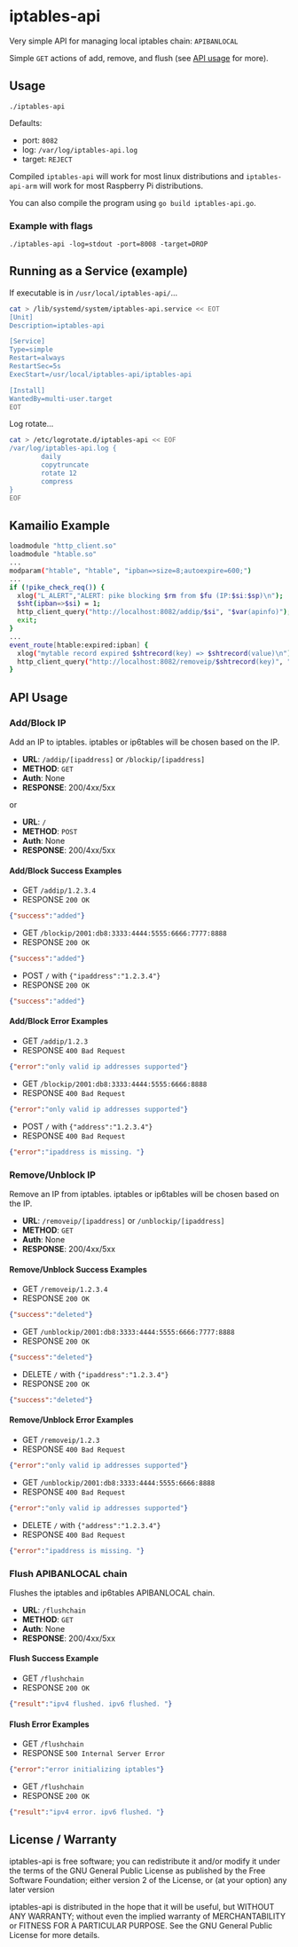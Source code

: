 # iptables-api

Very simple API for managing local iptables chain: `APIBANLOCAL`

Simple `GET` actions of add, remove, and flush (see [API usage](#API-usage) for more).

## Usage

`./iptables-api`

Defaults:

* port: `8082`
* log: `/var/log/iptables-api.log`
* target: `REJECT`

Compiled `iptables-api` will work for most linux distributions and `iptables-api-arm` will work for most Raspberry Pi distributions.

You can also compile the program using `go build iptables-api.go`.

### Example with flags

`./iptables-api -log=stdout -port=8008 -target=DROP`

## Running as a Service (example)

If executable is in `/usr/local/iptables-api/`...

```bash
cat > /lib/systemd/system/iptables-api.service << EOT
[Unit]
Description=iptables-api

[Service]
Type=simple
Restart=always
RestartSec=5s
ExecStart=/usr/local/iptables-api/iptables-api

[Install]
WantedBy=multi-user.target
EOT
```

Log rotate...

```bash
cat > /etc/logrotate.d/iptables-api << EOF
/var/log/iptables-api.log {
        daily
        copytruncate
        rotate 12
        compress
}
EOF
```

## Kamailio Example

```bash
loadmodule "http_client.so"
loadmodule "htable.so"
... 
modparam("htable", "htable", "ipban=>size=8;autoexpire=600;")
... 
if (!pike_check_req()) {
  xlog("L_ALERT","ALERT: pike blocking $rm from $fu (IP:$si:$sp)\n");
  $sht(ipban=>$si) = 1;
  http_client_query("http://localhost:8082/addip/$si", "$var(apinfo)");
  exit;
}
... 
event_route[htable:expired:ipban] {
  xlog("mytable record expired $shtrecord(key) => $shtrecord(value)\n");
  http_client_query("http://localhost:8082/removeip/$shtrecord(key)", "$var(apinfo)");
}
```

## API Usage

### Add/Block IP

Add an IP to iptables. iptables or ip6tables will be chosen based on the IP.

* **URL**: `/addip/[ipaddress]` or `/blockip/[ipaddress]`
* **METHOD**: `GET`
* **Auth**: None
* **RESPONSE**: 200/4xx/5xx

or

* **URL**: `/`
* **METHOD**: `POST`
* **Auth**: None
* **RESPONSE**: 200/4xx/5xx

#### Add/Block Success Examples

* GET `/addip/1.2.3.4`  
* RESPONSE `200 OK`

```json
{"success":"added"}
```

* GET `/blockip/2001:db8:3333:4444:5555:6666:7777:8888`
* RESPONSE `200 OK`

```json
{"success":"added"}
```

* POST `/` with `{"ipaddress":"1.2.3.4"}`  
* RESPONSE `200 OK`

```json
{"success":"added"}
```

#### Add/Block Error Examples

* GET `/addip/1.2.3`
* RESPONSE `400 Bad Request`

```json
{"error":"only valid ip addresses supported"}
```

* GET `/blockip/2001:db8:3333:4444:5555:6666:8888`
* RESPONSE `400 Bad Request`

```json
{"error":"only valid ip addresses supported"}
```

* POST `/` with `{"address":"1.2.3.4"}`  
* RESPONSE `400 Bad Request`

```json
{"error":"ipaddress is missing. "}
```

### Remove/Unblock IP

Remove an IP from iptables. iptables or ip6tables will be chosen based on the IP.

* **URL**: `/removeip/[ipaddress]` or `/unblockip/[ipaddress]`
* **METHOD**: `GET`
* **Auth**: None
* **RESPONSE**: 200/4xx/5xx

#### Remove/Unblock Success Examples

* GET `/removeip/1.2.3.4`  
* RESPONSE `200 OK`

```json
{"success":"deleted"}
```

* GET `/unblockip/2001:db8:3333:4444:5555:6666:7777:8888`
* RESPONSE `200 OK`

```json
{"success":"deleted"}
```

* DELETE `/` with `{"ipaddress":"1.2.3.4"}`  
* RESPONSE `200 OK`

```json
{"success":"deleted"}
```

#### Remove/Unblock Error Examples

* GET `/removeip/1.2.3`
* RESPONSE `400 Bad Request`

```json
{"error":"only valid ip addresses supported"}
```

* GET `/unblockip/2001:db8:3333:4444:5555:6666:8888`
* RESPONSE `400 Bad Request`

```json
{"error":"only valid ip addresses supported"}
```

* DELETE `/` with `{"address":"1.2.3.4"}`  
* RESPONSE `400 Bad Request`

```json
{"error":"ipaddress is missing. "}
```

### Flush APIBANLOCAL chain

Flushes the iptables and ip6tables APIBANLOCAL chain.

* **URL**: `/flushchain`
* **METHOD**: `GET`
* **Auth**: None
* **RESPONSE**: 200/4xx/5xx

#### Flush Success Example

* GET `/flushchain`  
* RESPONSE `200 OK`

```json
{"result":"ipv4 flushed. ipv6 flushed. "}
```

#### Flush Error Examples

* GET `/flushchain`
* RESPONSE `500 Internal Server Error`

```json
{"error":"error initializing iptables"}
```

* GET `/flushchain`  
* RESPONSE `200 OK`

```json
{"result":"ipv4 error. ipv6 flushed. "}
```

## License / Warranty

iptables-api is free software; you can redistribute it and/or modify it under the terms of the GNU General Public License as published by the Free Software Foundation; either version 2 of the License, or (at your option) any later version

iptables-api is distributed in the hope that it will be useful, but WITHOUT ANY WARRANTY; without even the implied warranty of MERCHANTABILITY or FITNESS FOR A PARTICULAR PURPOSE. See the GNU General Public License for more details.

